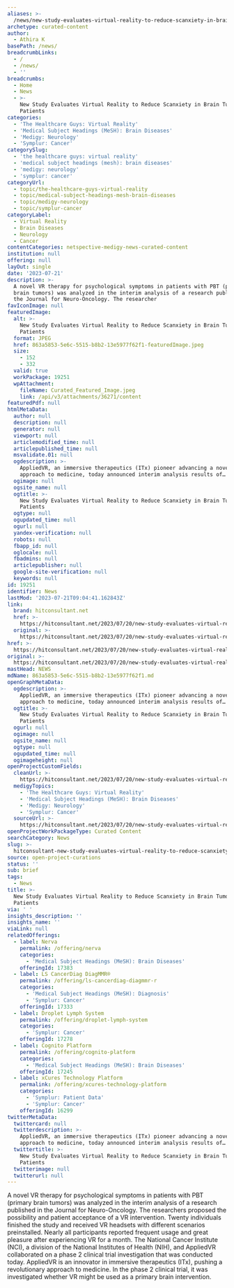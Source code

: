 ```yaml
---
aliases: >-
  /news/new-study-evaluates-virtual-reality-to-reduce-scanxiety-in-brain-tumor-patients
archetype: curated-content
author:
  - Athira K
basePath: /news/
breadcrumbLinks:
  - /
  - /news/
  - ''
breadcrumbs:
  - Home
  - News
  - >-
    New Study Evaluates Virtual Reality to Reduce Scanxiety in Brain Tumor
    Patients
categories:
  - 'The Healthcare Guys: Virtual Reality'
  - 'Medical Subject Headings (MeSH): Brain Diseases'
  - 'Medigy: Neurology'
  - 'Symplur: Cancer'
categorySlug:
  - 'the healthcare guys: virtual reality'
  - 'medical subject headings (mesh): brain diseases'
  - 'medigy: neurology'
  - 'symplur: cancer'
categoryUrl:
  - topic/the-healthcare-guys-virtual-reality
  - topic/medical-subject-headings-mesh-brain-diseases
  - topic/medigy-neurology
  - topic/symplur-cancer
categoryLabel:
  - Virtual Reality
  - Brain Diseases
  - Neurology
  - Cancer
contentCategories: netspective-medigy-news-curated-content
institution: null
offering: null
layOut: single
date: '2023-07-21'
description: >-
  A novel VR therapy for psychological symptoms in patients with PBT (primary
  brain tumors) was analyzed in the interim analysis of a research published in
  the Journal for Neuro-Oncology. The researcher
favIconImage: null
featuredImage:
  alt: >-
    New Study Evaluates Virtual Reality to Reduce Scanxiety in Brain Tumor
    Patients
  format: JPEG
  href: 863a5853-5e6c-5515-b8b2-13e5977f62f1-featuredImage.jpeg
  size:
    - 152
    - 332
  valid: true
  workPackage: 19251
  wpAttachment:
    fileName: Curated_Featured_Image.jpeg
    link: /api/v3/attachments/36271/content
featuredPdf: null
htmlMetaData:
  author: null
  description: null
  generator: null
  viewport: null
  articlemodified_time: null
  articlepublished_time: null
  msvalidate.01: null
  ogdescription: >-
    AppliedVR, an immersive therapeutics (ITx) pioneer advancing a novel
    approach to medicine, today announced interim analysis results of…
  ogimage: null
  ogsite_name: null
  ogtitle: >-
    New Study Evaluates Virtual Reality to Reduce Scanxiety in Brain Tumor
    Patients
  ogtype: null
  ogupdated_time: null
  ogurl: null
  yandex-verification: null
  robots: null
  fbapp_id: null
  oglocale: null
  fbadmins: null
  articlepublisher: null
  google-site-verification: null
  keywords: null
id: 19251
identifier: News
lastMod: '2023-07-21T09:04:41.162843Z'
link:
  brand: hitconsultant.net
  href: >-
    https://hitconsultant.net/2023/07/20/new-study-evaluates-virtual-reality-to-reduce-scanxiety-in-brain-tumor-patients/
  original: >-
    https://hitconsultant.net/2023/07/20/new-study-evaluates-virtual-reality-to-reduce-scanxiety-in-brain-tumor-patients/
href: >-
  https://hitconsultant.net/2023/07/20/new-study-evaluates-virtual-reality-to-reduce-scanxiety-in-brain-tumor-patients/
original: >-
  https://hitconsultant.net/2023/07/20/new-study-evaluates-virtual-reality-to-reduce-scanxiety-in-brain-tumor-patients/
mastHead: NEWS
mdName: 863a5853-5e6c-5515-b8b2-13e5977f62f1.md
openGraphMetaData:
  ogdescription: >-
    AppliedVR, an immersive therapeutics (ITx) pioneer advancing a novel
    approach to medicine, today announced interim analysis results of…
  ogtitle: >-
    New Study Evaluates Virtual Reality to Reduce Scanxiety in Brain Tumor
    Patients
  ogurl: null
  ogimage: null
  ogsite_name: null
  ogtype: null
  ogupdated_time: null
  ogimageheight: null
openProjectCustomFields:
  cleanUrl: >-
    https://hitconsultant.net/2023/07/20/new-study-evaluates-virtual-reality-to-reduce-scanxiety-in-brain-tumor-patients/
  medigyTopics:
    - 'The Healthcare Guys: Virtual Reality'
    - 'Medical Subject Headings (MeSH): Brain Diseases'
    - 'Medigy: Neurology'
    - 'Symplur: Cancer'
  sourceUrl: >-
    https://hitconsultant.net/2023/07/20/new-study-evaluates-virtual-reality-to-reduce-scanxiety-in-brain-tumor-patients/
openProjectWorkPackageType: Curated Content
searchCategory: News
slug: >-
  hitconsultant-new-study-evaluates-virtual-reality-to-reduce-scanxiety-in-brain-tumor-patients
source: open-project-curations
status: ''
sub: brief
tags:
  - News
title: >-
  New Study Evaluates Virtual Reality to Reduce Scanxiety in Brain Tumor
  Patients
via: ' '
insights_description: ''
insights_name: ''
viaLink: null
relatedOfferings:
  - label: Nerva
    permalink: /offering/nerva
    categories:
      - 'Medical Subject Headings (MeSH): Brain Diseases'
    offeringId: 17383
  - label: LS CancerDiag DiagMMR®
    permalink: /offering/ls-cancerdiag-diagmmr-r
    categories:
      - 'Medical Subject Headings (MeSH): Diagnosis'
      - 'Symplur: Cancer'
    offeringId: 17333
  - label: Droplet Lymph System
    permalink: /offering/droplet-lymph-system
    categories:
      - 'Symplur: Cancer'
    offeringId: 17278
  - label: Cognito Platform
    permalink: /offering/cognito-platform
    categories:
      - 'Medical Subject Headings (MeSH): Brain Diseases'
    offeringId: 17245
  - label: xCures Technology Platform
    permalink: /offering/xcures-technology-platform
    categories:
      - 'Symplur: Patient Data'
      - 'Symplur: Cancer'
    offeringId: 16299
twitterMetaData:
  twittercard: null
  twitterdescription: >-
    AppliedVR, an immersive therapeutics (ITx) pioneer advancing a novel
    approach to medicine, today announced interim analysis results of…
  twittertitle: >-
    New Study Evaluates Virtual Reality to Reduce Scanxiety in Brain Tumor
    Patients
  twitterimage: null
  twitterurl: null
---
```

<p>A novel VR therapy for psychological symptoms in patients with PBT (primary brain tumors) was analyzed in the interim analysis of a research published in the Journal for Neuro-Oncology. The researchers proposed the possibility and patient acceptance of a VR intervention. Twenty individuals finished the study and received VR headsets with different scenarios preinstalled. Nearly all participants reported frequent usage and great pleasure after experiencing VR for a month. The National Cancer Institute (NCI), a division of the National Institutes of Health (NIH), and AppliedVR collaborated on a phase 2 clinical trial investigation that was conducted today. AppliedVR is an innovator in immersive therapeutics (ITx), pushing a revolutionary approach to medicine. In the phase 2 clinical trial, it was investigated whether VR might be used as a primary brain intervention.</p>